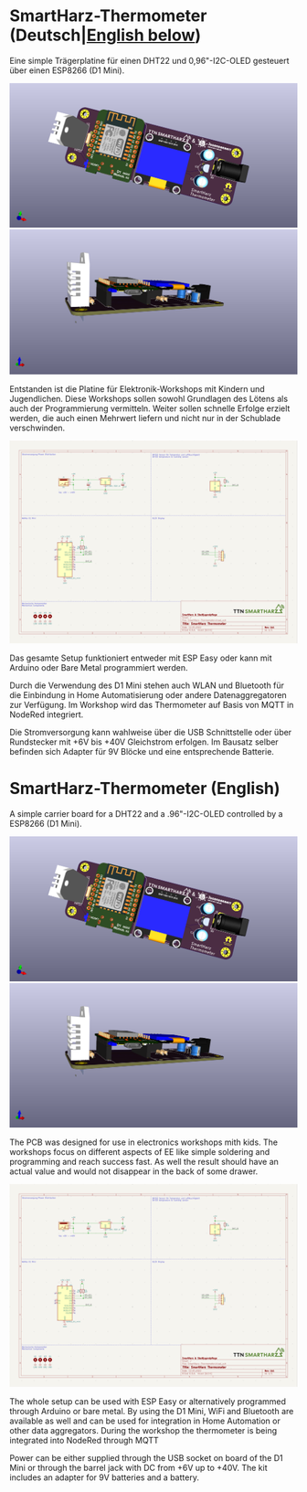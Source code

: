 # SmartHarz-Thermometer (Deutsch|[English below](#smartharz-thermometer-english))
Eine simple Trägerplatine für einen DHT22 und 0,96"-I2C-OLED gesteuert über einen ESP8266 (D1 Mini).

![Frontansicht des Thermometers mit Bauteilen](images/thermometer-3d-front-with-parts.png)
![Seitenansicht des Thermometers mit Bauteilen](images/thermometer-3d-side-with-parts.png)

Entstanden ist die Platine für Elektronik-Workshops mit Kindern und Jugendlichen.
Diese Workshops sollen sowohl  Grundlagen des Lötens als auch der Programmierung vermitteln.
Weiter sollen schnelle Erfolge erzielt werden, die auch einen Mehrwert liefern und nicht nur in der Schublade verschwinden.

![SmartHarz Thermometer Schemazeichnung](images/thermometer-pcb-schematic.png)

Das gesamte Setup funktioniert entweder mit ESP Easy oder kann mit Arduino oder Bare Metal programmiert werden.

Durch die Verwendung des D1 Mini stehen auch WLAN und Bluetooth für die Einbindung in Home Automatisierung oder andere Datenaggregatoren zur Verfügung.
Im Workshop wird das Thermometer auf Basis von MQTT in NodeRed integriert.

Die Stromversorgung kann wahlweise über die USB Schnittstelle oder über Rundstecker mit +6V bis +40V Gleichstrom erfolgen.
Im Bausatz selber befinden sich Adapter für 9V Blöcke und eine entsprechende Batterie.

# SmartHarz-Thermometer (English)
A simple carrier board for a DHT22 and a .96"-I2C-OLED controlled by a ESP8266 (D1 Mini).

![Front view of the thermometer with parts](images/thermometer-3d-front-with-parts.png)
![Side view of the thermometer with parts](images/thermometer-3d-side-with-parts.png)

The PCB was designed for use in electronics workshops mith kids.
The workshops focus on different aspects of EE like simple soldering and programming and reach success fast.
As well the result should have an actual value and would not disappear in the back of some drawer.

![SmartHarz Thermometer Schemazeichnung](images/thermometer-pcb-schematic.png)

The whole setup can be used with ESP Easy or alternatively programmed through Arduino or bare metal.
By using the D1 Mini, WiFi and Bluetooth are available as well and can be used for integration in Home Automation or other data aggregators.
During the workshop the thermometer is being integrated into NodeRed through MQTT

Power can be either supplied through the USB socket on board of the D1 Mini or through the barrel jack with DC from +6V up to +40V.
The kit includes an adapter for 9V batteries and a battery.